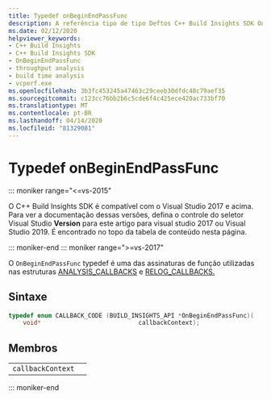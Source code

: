 ```yaml
---
title: Typedef onBeginEndPassFunc
description: A referência tipo de tipo Deftos C++ Build Insights SDK OnBeginEndPassFunc.
ms.date: 02/12/2020
helpviewer_keywords:
- C++ Build Insights
- C++ Build Insights SDK
- OnBeginEndPassFunc
- throughput analysis
- build time analysis
- vcperf.exe
ms.openlocfilehash: 3b3fc453245a47463c29ceeb30dfdc48c79aef35
ms.sourcegitcommit: c123cc76bb2b6c5cde6f4c425ece420ac733bf70
ms.translationtype: MT
ms.contentlocale: pt-BR
ms.lasthandoff: 04/14/2020
ms.locfileid: "81329081"
---
```

# <a name="onbeginendpassfunc-typedef"></a>Typedef onBeginEndPassFunc

::: moniker range="<=vs-2015"

O C++ Build Insights SDK é compatível com o Visual Studio 2017 e acima. Para ver a documentação dessas versões, defina o controle do seletor Visual Studio **Version** para este artigo para visual studio 2017 ou Visual Studio 2019. É encontrado no topo da tabela de conteúdo nesta página.

::: moniker-end
::: moniker range=">=vs-2017"

O `OnBeginEndPassFunc` typedef é uma das assinaturas de função utilizadas nas estruturas [ANALYSIS_CALLBACKS](analysis-callbacks-struct.md) e [RELOG_CALLBACKS.](relog-callbacks-struct.md)

## <a name="syntax"></a>Sintaxe

```cpp
typedef enum CALLBACK_CODE (BUILD_INSIGHTS_API *OnBeginEndPassFunc)(
    void*                           callbackContext);
```

## <a name="members"></a>Membros

|  |  |
|--|--|
| `callbackContext` |  |

::: moniker-end
